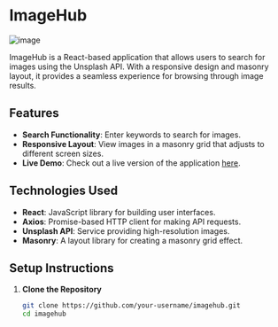 # ImageHub
![image](https://github.com/user-attachments/assets/1f3e1ed3-3e0d-4fe9-b398-1ccbb53d5f2f)

ImageHub is a React-based application that allows users to search for images using the Unsplash API. With a responsive design and masonry layout, it provides a seamless experience for browsing through image results.

## Features

- **Search Functionality**: Enter keywords to search for images.
- **Responsive Layout**: View images in a masonry grid that adjusts to different screen sizes.
- **Live Demo**: Check out a live version of the application [here](https://image-hub-sear.onrender.com/).

## Technologies Used

- **React**: JavaScript library for building user interfaces.
- **Axios**: Promise-based HTTP client for making API requests.
- **Unsplash API**: Service providing high-resolution images.
- **Masonry**: A layout library for creating a masonry grid effect.

## Setup Instructions

1. **Clone the Repository**

   ```bash
   git clone https://github.com/your-username/imagehub.git
   cd imagehub
